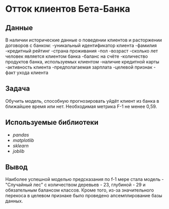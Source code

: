 # Отток клиентов Бета-Банка


## Данные

В наличии исторические данные о поведении клиентов и расторжении договоров с банком:
-уникальный идентификатор клиента
-фамилия
-кредитный рейтинг
-страна проживания
-пол
-возраст
-сколько лет человек является клиентом банка
-баланс на счёте
-количество продуктов банка, используемых клиентом
-наличие кредитной карты
-активность клиента
-предполагаемая зарплата
-целевой признак - факт ухода клиента

## Задача

Обучить модель, способную прогнозировать уйдёт клиент из банка в ближайшее время или нет. Необходимая метрика F-1 не менее 0,59.

## Используемые библиотеки

- *pandas*
- *matplotlib*
- *sklearn*
- *joblib*

## Вывод

 Наиболее успешной моделью предсказания по f-1 мере стала модель - "Случайный лес" с количеством деревьев - 23, глубиной - 29 и обязательным балансом классов. Кроме того, из-за значительного перекоса в целевом признаке было проведено апсемплирование базы данных.
